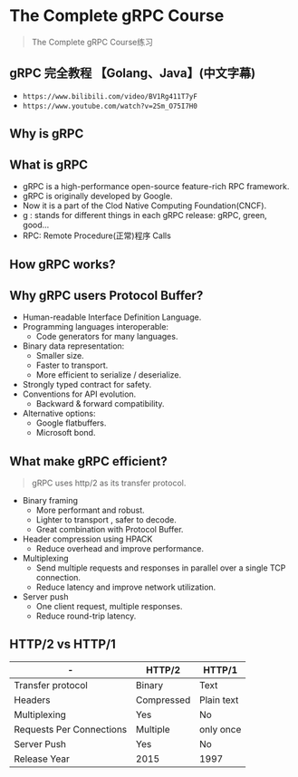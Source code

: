 # The Complete gRPC Course
> The Complete gRPC Course练习

## gRPC 完全教程 【Golang、Java】(中文字幕)
- `https://www.bilibili.com/video/BV1Rg411T7yF`
- `https://www.youtube.com/watch?v=2Sm_O75I7H0`

## Why is gRPC


## What is gRPC
- gRPC is a high-performance open-source feature-rich RPC framework.
- gRPC is originally developed by Google.
- Now it is a part of the Clod Native Computing Foundation(CNCF).
- g : stands for different things in each gRPC release: gRPC, green, good...
- RPC: Remote Procedure(正常)程序 Calls

## How gRPC works?

## Why gRPC users Protocol Buffer?
- Human-readable Interface Definition Language.
- Programming languages interoperable:
  - Code generators for many languages.
- Binary data representation:
  - Smaller size.
  - Faster to transport.
  - More efficient to serialize / deserialize.
- Strongly typed contract for safety.
- Conventions for API evolution.
  - Backward & forward compatibility.
- Alternative options:
  - Google flatbuffers.
  - Microsoft bond.

## What make gRPC efficient?
> gRPC uses http/2 as its transfer protocol.
- Binary framing
  - More performant and robust.
  - Lighter to transport , safer to decode.
  - Great combination with Protocol Buffer.
- Header compression using HPACK
  - Reduce overhead and improve performance.
- Multiplexing
  - Send multiple requests and responses in parallel over a single TCP connection.
  - Reduce latency and improve network utilization.
- Server push
  - One client request, multiple responses.
  - Reduce round-trip latency.

## HTTP/2 vs HTTP/1

|-|HTTP/2|HTTP/1|
|---|---|---|
|Transfer protocol|Binary|Text|
|Headers|Compressed|Plain text|
|Multiplexing|Yes|No|
|Requests Per Connections|Multiple|only once|
|Server Push |Yes|No|
|Release Year |2015|1997|

